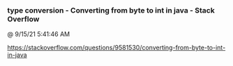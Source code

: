 ﻿

### type conversion - Converting from byte to int in java - Stack Overflow
@ 9/15/21 5:41:46 AM

https://stackoverflow.com/questions/9581530/converting-from-byte-to-int-in-java

